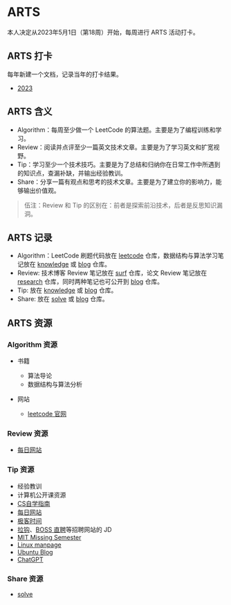 # ARTS

本人决定从2023年5月1日（第18周）开始，每周进行 ARTS 活动打卡。

## ARTS 打卡

每年新建一个文档，记录当年的打卡结果。

- [2023](2023.md)

## ARTS 含义

- Algorithm：每周至少做一个 LeetCode 的算法题。主要是为了编程训练和学习。
- Review：阅读并点评至少一篇英文技术文章。主要是为了学习英文和扩宽视野。
- Tip：学习至少一个技术技巧。主要是为了总结和归纳你在日常工作中所遇到的知识点，查漏补缺，并输出经验教训。
- Share：分享一篇有观点和思考的技术文章。主要是为了建立你的影响力，能够输出价值观。

> 伍注：Review 和 Tip 的区别在：前者是探索前沿技术，后者是反思知识漏洞。

## ARTS 记录

- Algorithm：LeetCode 刷题代码放在 [leetcode][1] 仓库，数据结构与算法学习笔记放在 [knowledge][2] 或 [blog][6] 仓库。
- Review: 技术博客 Review 笔记放在 [surf][3] 仓库，论文 Review 笔记放在 [research][4] 仓库，同时两种笔记也可公开到 [blog][6] 仓库。
- Tip: 放在 [knowledge][2] 或 [blog][6] 仓库。
- Share: 放在 [solve][5] 或 [blog][6] 仓库。

## ARTS 资源

### Algorithm 资源

- 书籍
  - 算法导论
  - 数据结构与算法分析

- 网站
  - [leetcode 官网][7]

### Review 资源

- [每日网站][8]

### Tip 资源

- 经验教训
- 计算机公开课资源
- [CS自学指南][16]
- [每日网站][8]
- [极客时间][9]
- [拉钩][10]、[BOSS 直聘][11]等招聘网站的 JD
- [MIT Missing Semester][12]
- [Linux manpage][13]
- [Ubuntu Blog][14]
- [ChatGPT][15]

### Share 资源

- [solve][5]

  [1]: https://github.com/whl1729/leetcode
  [2]: https://gitee.com/whl1729/knowledge
  [3]: https://gitee.com/whl1729/surf
  [4]: https://gitee.com/whl1729/research
  [5]: https://github.com/whl1729/solve
  [6]: https://github.com/whl1729/blog
  [7]: https://leetcode.com/
  [8]: https://gitee.com/whl1729/surf/blob/master/website/daily_websites.md
  [9]: https://time.geekbang.org/
  [10]: https://www.lagou.com/
  [11]: https://www.zhipin.com/
  [12]: https://missing.csail.mit.edu/
  [13]: https://man7.org/linux/man-pages/
  [14]: https://ubuntu.com/blog
  [15]: https://openai.com/blog
  [16]: https://csdiy.wiki/